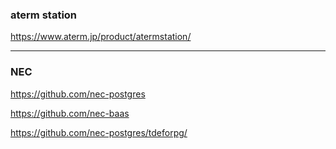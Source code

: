 ### aterm station
https://www.aterm.jp/product/atermstation/




---
### NEC

https://github.com/nec-postgres

https://github.com/nec-baas

https://github.com/nec-postgres/tdeforpg/


```
```


```
```


```
```


```
```

